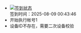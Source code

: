 - [![签到状态](https://github.com/womade/Cloud189-Actions/actions/workflows/main.yml/badge.svg?branch=main)](https://github.com/womade/Cloud189-Actions/actions/workflows/main.yml) <br> 签到时间：2025-08-09 00:43:46
- 开始执行帐号1
- 设备ID不存在，需要二次设备校验
